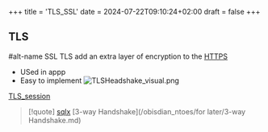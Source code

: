 +++
title = 'TLS_SSL'
date = 2024-07-22T09:10:24+02:00
draft = false
+++

## TLS
#alt-name SSL 
TLS add an extra layer of encryption to the [HTTPS](/HTTPS.md)
- USed in appp 
- Easy to implement 
![TLSHeadshake_visual.png](/Notes/TLSHeadshake_visual.png)

[TLS_session](/TLS_session.md)




>[!quote] [sqlx](/libriairies/sqlx.md) [3-way Handshake](/obisdian_ntoes/for later/3-way Handshake.md) 